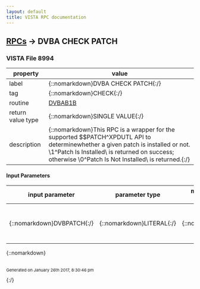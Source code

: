 ```yaml
---
layout: default
title: VISTA RPC documentation
---
```




## [RPCs](TableOfContent.md) &#8594; DVBA CHECK PATCH 



### VISTA File 8994 


 property | value 
--- | --- 
 label | {::nomarkdown}DVBA CHECK PATCH{:/}
 tag | {::nomarkdown}CHECK{:/}
 routine | [DVBAB1B](http://code.osehra.org/dox/Routine_DVBAB1B_source.html)
 return value type | {::nomarkdown}SINGLE VALUE{:/}
 description | {::nomarkdown}This RPC is a wrapper for the supported $$PATCH^XPDUTL API to determinewhether a given patch is installed or not.  \1^Patch Is Installed\ is returned on success; otherwise \0^Patch Is Not Installed\ is returned.{:/}

#### Input Parameters

| input parameter | parameter type | maximum data length | required | description | 
| --- | --- | --- | --- | --- | 
| {::nomarkdown}DVBPATCH{:/} | {::nomarkdown}LITERAL{:/} | {::nomarkdown}20{:/} | {::nomarkdown}true{:/} | {::nomarkdown}This parameter contains the patch designation (ex. DVBA*2.7*142).{:/} | 

{::nomarkdown} <br/><br/><p style="font-size: 11px">Generated on January 26th 2017, 8:30:46 pm</p>{:/}
